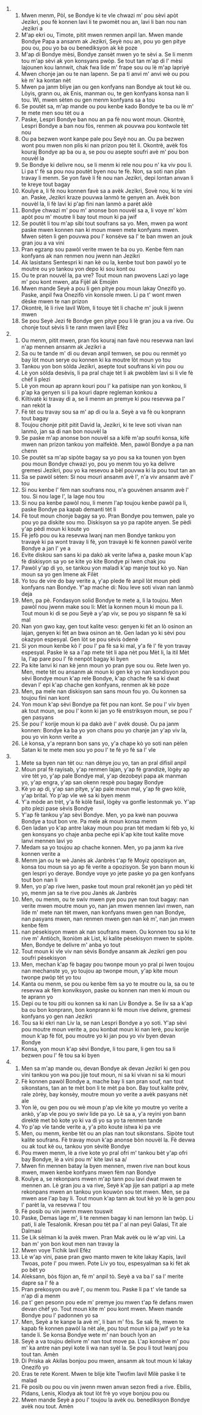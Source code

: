 <ol>
  <li>
    <ol>
      <li>Mwen menm, Pòl, se Bondye ki te vle chwazi m' pou sèvi apòt Jezikri, pou fè konnen lavi li te pwomèt nou an, lavi li ban nou nan Jezikri a</li>
      <li>M'ap ekri ou, Timote, pitit mwen renmen anpil lan. Mwen mande Bondye Papa a ansanm ak Jezikri, Seyè nou an, pou yo gen pitye pou ou, pou yo ba ou benediksyon ak kè poze</li>
      <li>M'ap di Bondye mèsi, Bondye zansèt mwen yo te sèvi a. Se li menm tou m'ap sèvi ak yon konsyans pwòp. Se tout tan m'ap di l' mèsi lajounen kou lannwit, chak fwa lide m' frape sou ou lè m'ap lapriyè</li>
      <li>Mwen chonje jan ou te nan lapenn. Se pa ti anvi m' anvi wè ou pou kè m' ka kontan nèt</li>
      <li>Mwen pa janm bliye jan ou gen konfyans nan Bondye ak tout kè ou. Lòyis, grann ou, ak Enis, manman ou, te gen konfyans konsa nan li tou. Wi, mwen sèten ou gen menm konfyans sa a tou</li>
      <li>Se poutèt sa, m'ap mande ou pou kenbe kado Bondye te ba ou lè m' te mete men sou tèt ou a</li>
      <li>Paske, Lespri Bondye ban nou an pa fè nou wont moun. Okontrè, Lespri Bondye a ban nou fòs, renmen ak pouvwa pou kontwole tèt nou</li>
      <li>Ou pa bezwen wont kanpe pale pou Seyè nou an. Ou pa bezwen wont pou mwen non plis ki nan prizon pou tèt li. Okontrè, avèk fòs kouraj Bondye ap ba ou a, se pou ou asepte soufri avè m' pou bon nouvèl la</li>
      <li>Se Bondye ki delivre nou, se li menm ki rele nou pou n' ka viv pou li. Li pa t' fè sa pou nou poutèt byen nou te fè. Non, sa soti nan plan travay li menm. Se yon favè li fè nou nan Jezikri, depi lontan anvan li te kreye tout bagay</li>
      <li>Koulye a, li fè nou konnen favè sa a avèk Jezikri, Sovè nou, ki te vini an. Paske, Jezikri kraze pouvwa lanmò te genyen an. Avèk bon nouvèl la, li fè lavi ki p'ap fini nan lanmò a parèt aklè</li>
      <li>Bondye chwazi m' pou m' anonse bon nouvèl sa a, li voye m' kòm apòt pou m' moutre li bay tout moun ki pa jwif</li>
      <li>Se poutèt li tou m'ap sibi tout soufrans sa yo. Men, mwen pa wont paske mwen konnen nan ki moun mwen mete konfyans mwen. Mwen sèten li gen pouvwa pou l' konsève sa l' te ban mwen an jouk gran jou a va vini</li>
      <li>Pran egzanp sou pawòl verite mwen te ba ou yo. Kenbe fèm nan konfyans ak nan renmen nou jwenn nan Jezikri</li>
      <li>Ak lasistans Sentespri ki nan kè ou la, kenbe tout bon pawòl yo te moutre ou yo tankou yon depo ki sou kont ou</li>
      <li>Ou te pran nouvèl la, pa vre? Tout moun nan pwovens Lazi yo lage m' pou kont mwen, ata Fijèl ak Emojèn</li>
      <li>Mwen mande Seyè a pou li gen pitye pou moun lakay Onezifò yo. Paske, anpil fwa Onezifò vin konsole mwen. Li pa t' wont mwen dèske mwen te nan prizon</li>
      <li>Okontrè, lè li rive lavil Wòm, li touye tèt li chache m' jouk li jwenn mwen</li>
      <li>Se pou Seyè Jezi fè Bondye gen pitye pou li lè gran jou a va rive. Ou chonje tout sèvis li te rann mwen lavil Efèz</li>
    </ol>
  </li>
  <li>
    <ol>
      <li>Ou menm, pitit mwen, pran fòs kouraj nan favè nou resevwa nan lavi n'ap mennen ansanm ak Jezikri a</li>
      <li>Sa ou te tande m' di ou devan anpil temwen, se pou ou renmèt yo bay lòt moun serye ou konnen ki ka moutre lòt moun yo tou</li>
      <li>Tankou yon bon sòlda Jezikri, asepte tout soufrans ki vin pou ou</li>
      <li>Lè yon sòlda desèvis, li pa pral chaje tèt li ak pwoblèm lavi si li vle fè chèf li plezi</li>
      <li>Lè yon moun ap aprann kouri pou l' ka patisipe nan yon konkou, li p'ap ka genyen si li pa kouri dapre regleman konkou a</li>
      <li>Kiltivatè ki travay di a, se li menm an premye ki pou resevwa pa l' nan rekòt la</li>
      <li>Fè tèt ou travay sou sa m' ap di ou la a. Seyè a va fè ou konprann tout bagay</li>
      <li>Toujou chonje pitit pitit David la, Jezikri, ki te leve soti vivan nan lanmò, jan sa di nan bon nouvèl la</li>
      <li>Se paske m'ap anonse bon nouvèl sa a kifè m'ap soufri konsa, kifè mwen nan prizon tankou yon malfektè. Men, pawòl Bondye a pa nan chenn</li>
      <li>Se poutèt sa m'ap sipòte bagay sa yo pou sa ka tounen yon byen pou moun Bondye chwazi yo, pou yo menm tou yo ka delivre gremesi Jezikri, pou yo ka resevou a bèl pouvwa ki la pou tout tan an</li>
      <li>Sa se pawòl sèten: Si nou mouri ansanm avè l', n'a viv ansanm avè l' tou</li>
      <li>Si nou kenbe l' fèm nan soufrans nou, n'a gouvènen ansanm avè l' tou. Si nou lage l', la lage nou tou</li>
      <li>Si nou pa kenbe pawòl nou, li menm l'ap toujou kenbe pawòl pa li, paske Bondye pa kapab demanti tèt li</li>
      <li>Fè tout moun chonje bagay sa yo. Pran Bondye pou temwen, pale yo pou yo pa diskite sou mo. Diskisyon sa yo pa rapòte anyen. Se pèdi y'ap pèdi moun ki koute yo</li>
      <li>Fè jefò pou ou ka resevwa lwanj nan men Bondye tankou yon travayè ki pa wont travay li fè, yon travayè ki fè konnen pawòl verite Bondye a jan l' ye a</li>
      <li>Evite diskou san sans ki pa dakò ak verite lafwa a, paske moun k'ap fè diskisyon sa yo se kite yo kite Bondye pi lwen chak jou</li>
      <li>Pawòl y'ap di yo, se tankou yon maladi k'ap manje tout kò yo. Nan moun sa yo gen Imene ak Filèt</li>
      <li>Yo tou de vire do bay verite a, y'ap plede fè anpil lòt moun pèdi konfyans nan Bondye. Y'ap mache di: Nou leve soti vivan nan lanmò deja</li>
      <li>Men, pa pè. Fondasyon solid Bondye te mete a, li la toujou. Men pawòl nou jwenn make sou li: Mèt la konnen moun ki moun pa li. Tout moun ki di se pou Seyè a y'ap viv, se pou yo sispann fè sa ki mal</li>
      <li>Nan yon gwo kay, gen tout kalite veso: genyen ki fèt an lò osinon an lajan, genyen ki fèt an bwa osinon an tè. Gen ladan yo ki sèvi pou okazyon espesyal. Gen lòt se pou sèvis òdenè</li>
      <li>Si yon moun kenbe kò l' pou l' pa fè sa ki mal, y'a fè l' fè yon travay espesyal. Paske lè sa a l'ap mete tèt li apa nèt pou Mèt li, la itil Mèt la, l'ap pare pou l' fè nenpòt bagay ki byen</li>
      <li>Pa kite lanvi ki nan kè jenn moun yo pran pye sou ou. Rete lwen yo. Men, mete tèt ou ansanm ak moun ki gen kè yo nan kondisyon pou sèvi Bondye moun k'ap rele Bondye, k'ap chache fè sa ki dwat devan l' epi k'ap chache gen konfyans, renmen ak kè poze</li>
      <li>Men, pa mele nan diskisyon san sans moun fou yo. Ou konnen sa toujou fini nan kont</li>
      <li>Yon moun k'ap sèvi Bondye pa fèt pou nan kont. Se pou l' viv byen ak tout moun, se pou l' konn ki jan yo fè enstriksyon moun, se pou l' gen pasyans</li>
      <li>Se pou l' korije moun ki pa dakò avè l' avèk dousè. Ou pa janm konnen: Bondye ka ba yo yon chans pou yo chanje jan y'ap viv la, pou yo vin konn verite a</li>
      <li>Lè konsa, y'a reprann bon sans yo, y'a chape kò yo soti nan pèlen Satan ki te mete men sou yo pou l' te fè yo fè sa l' vle</li>
    </ol>
  </li>
  <li>
    <ol>
      <li>Mete sa byen nan tèt ou: nan dènye jou yo, tan an pral difisil anpil</li>
      <li>Moun pral fè rayisab, y'ap renmen lajan, y'ap fè grandizè, lògèy ap vire tèt yo, y'ap pale Bondye mal, y'ap dezobeyi papa ak manman yo, y'ap engra, y'ap san okenn respè pou bagay Bondye</li>
      <li>Kè yo ap di, y'ap san pitye, y'ap pale moun mal, y'ap fè gwo kòlè, y'ap brital. Yo p'ap vle wè sa ki byen menm</li>
      <li>Y'a mòde an trèt, y'a fè kòlè fasil, lògèy va gonfle lestonmak yo. Y'ap pito plezi pase sèvis Bondye</li>
      <li>Y'ap fè tankou y'ap sèvi Bondye. Men, yo pa kwè nan pouvwa Bondye a tout bon vre. Pa mele ak moun konsa menm</li>
      <li>Gen ladan yo k'ap antre lakay moun pou pran tèt medam ki fèb yo, ki gen konsyans yo chaje anba peche epi k'ap kite tout kalite move lanvi mennen lavi yo</li>
      <li>Medam sa yo toujou ap chache konnen. Men, yo pa janm ka rive konnen verite a</li>
      <li>Menm jan ou te wè Janès ak Janbrès t'ap fè Moyiz opozisyon an, konsa tou moun sa yo ap fè verite a opozisyon. Se yon bann moun ki gen lespri yo deraye. Bondye voye yo jete paske yo pa gen konfyans tout bon nan li</li>
      <li>Men, yo p'ap rive lwen, paske tout moun pral rekonèt jan yo pèdi tèt yo, menm jan sa te rive pou Janès ak Janbrès</li>
      <li>Men, ou menm, ou te swiv mwen pye pou pye nan tout bagay: nan verite mwen moutre moun yo, nan jan mwen mennen lavi mwen, nan lide m' mete nan tèt mwen, nan konfyans mwen gen nan Bondye, nan pasyans mwen, nan renmen mwen gen nan kè m', nan jan mwen kenbe fèm</li>
      <li>nan pèsekisyon mwen ak nan soufrans mwen. Ou konnen tou sa ki te rive m' Antiòch, Ikoniòm ak List, ki kalite pèsekisyon mwen te sipòte. Men, Bondye te delivre m' anba yo tout</li>
      <li>Tout moun ki vle viv nan sèvis Bondye ansanm ak Jezikri gen pou soufri pèsekisyon</li>
      <li>Men, mechan k'ap fè bagay pou twonpe moun yo pral pi lwen toujou nan mechanste yo, yo toujou ap twonpe moun, y'ap kite moun twonpe pwòp tèt yo tou</li>
      <li>Kanta ou menm, se pou ou kenbe fèm sa yo te moutre ou la, sa ou te resevwa ak fèm konviksyon, paske ou konnen nan men ki moun ou te aprann yo</li>
      <li>Depi ou te tou piti ou konnen sa ki nan Liv Bondye a. Se liv sa a k'ap ba ou bon konprann, bon konprann ki fè moun rive delivre, gremesi konfyans yo gen nan Jezikri</li>
      <li>Tou sa ki ekri nan Liv la, se nan Lespri Bondye a yo soti. Y'ap sèvi pou moutre moun verite a, pou konbat moun ki nan lerè, pou korije moun k'ap fè fòt, pou moutre yo ki jan pou yo viv byen devan Bondye</li>
      <li>Konsa, yon moun k'ap sèvi Bondye, li tou pare, li gen tou sa li bezwen pou l' fè tou sa ki byen</li>
    </ol>
  </li>
  <li>
    <ol>
      <li>Men sa m'ap mande ou, devan Bondye ak devan Jezikri ki gen pou vini tankou yon wa pou jije tout moun, ni sa ki vivan ni sa ki mouri</li>
      <li>Fè konnen pawòl Bondye a, mache bay li san pran souf, nan tout sikonstans, tan an te mèt bon li te mèt pa bon. Bay tout kalite prèv, rale zòrèy, bay konsèy, moutre moun yo verite a avèk pasyans nèt ale</li>
      <li>Yon lè, ou gen pou ou wè moun p'ap vle kite yo moutre yo verite a ankò, y'ap vle pou yo swiv lide pa yo. Lè sa a, y'a reyini yon bann direktè met bò kote yo ki va di yo sa yo ta renmen tande</li>
      <li>Yo p'ap vle tande verite a, y'a pito koute istwa ki pa vre</li>
      <li>Men, ou menm, kenbe tèt ou an plas nan tout sikonstans. Sipòte tout kalite soufrans. Fè travay moun k'ap anonse bòn nouvèl la. Fè devwa ou ak tout kè ou, tankou yon sèvitè Bondye</li>
      <li>Pou mwen menm, lè a rive kote yo pral ofri m' tankou bèt y'ap ofri bay Bondye, lè a vini pou m' kite lavi sa a/</li>
      <li>Mwen fin mennen batay la byen mennen, mwen rive nan bout kous mwen, mwen kenbe konfyans mwen fèm nan Bondye</li>
      <li>Koulye a, se rekonpans mwen m'ap tann pou lavi dwat mwen te mennen an. Lè gran jou a va rive, Seyè k'ap jije san patipri a ap mete rekonpans mwen an tankou yon kouwòn sou tèt mwen. Men, se pa mwen ase l'ap bay li. Tout moun k'ap tann ak tout kè yo lè la gen pou l' parèt la, va resevwa l' tou</li>
      <li>Fè posib ou vin jwenn mwen touswit</li>
      <li>Paske, Demas lage m', li te renmen bagay ki nan lemonn lan twòp. Li pati, li ale Tesalonik. Kresan pou tèt pa l' al nan peyi Galasi, Tit ale Dalmasi</li>
      <li>Se Lik sèlman ki la avèk mwen. Pran Mak avèk ou lè w'ap vini. La ban m' yon bon kout men nan travay la</li>
      <li>Mwen voye Tichik lavil Efèz</li>
      <li>Lè w'ap vini, pase pran gwo manto mwen te kite lakay Kapis, lavil Twoas, pote l' pou mwen. Pote Liv yo tou, espesyalman sa ki fèt ak po bèt yo</li>
      <li>Aleksann, bòs fòjon an, fè m' anpil tò. Seyè a va ba l' sa l' merite dapre sa l' fè a</li>
      <li>Pran prekosyon ou avè l', ou menm tou. Paske li pa t' vle tande sa n'ap di a menm</li>
      <li>pa t' gen pesonn pou ede m' premye jou mwen t'ap fè defans mwen devan chèf yo. Tout moun kite m' pou kont mwen. Mwen mande Bondye pou l' padonnen yo sa</li>
      <li>Men, Seyè a te kanpe la avè m', li ban m' fòs. Se sak fè, mwen te kapab fè konnen pawòl la nèt ale, pou tout moun ki pa jwif yo te ka tande li. Se konsa Bondye wete m' nan bouch lyon an</li>
      <li>Seyè a va toujou delivre m' nan tout move pa. L'ap konsève m' pou m' ka antre nan peyi kote li wa nan syèl la. Se pou li tout lwanj pou tout tan. Amèn</li>
      <li>Di Priska ak Akilas bonjou pou mwen, ansanm ak tout moun ki lakay Onezifò yo</li>
      <li>Eras te rete Korent. Mwen te blije kite Twofim lavil Milè paske li te malad</li>
      <li>Fè posib ou pou ou vin jwenn mwen anvan sezon fredi a rive. Ebilis, Pidans, Lenis, Klodya ak tout lòt frè yo voye bonjou pou ou</li>
      <li>Mwen mande Seyè a pou l' toujou la avèk ou. benediksyon Bondye avèk nou tout. Amèn</li>
    </ol>
  </li>
</ol>